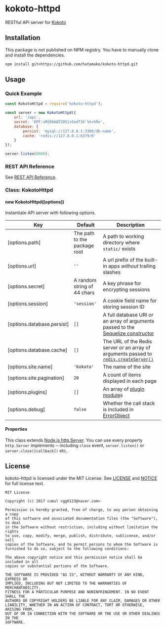 # kokoto-httpd

RESTful API server for [Kokoto](https://github.com/hatamake/kokoto)

## Installation

This package is not published on NPM registry.
You have to manually clone and install the dependencies.

```bash
npm install git+https://github.com/hatamake/kokoto-httpd.git
```

## Usage

### Quick Example

```javascript
const KokotoHttpd = require('kokoto-httpd');

const server = new KokotoHttpd({
	url: '/api',
	secret: 'OPF:sM{R9AQTZ051v5odT3X`%h+hRe',
	database: {
		persist: 'mysql://127.0.0.1:3306/db-name',
		cache: 'redis://127.0.0.1:6379/0'
	}
});

server.listen(8000);
```

### REST API Reference

See [REST API Reference](/docs/rest.md).

### Class: KokotoHttpd

#### new KokotoHttpd([options])

Instantiate API server with following options.

 Key                        | Default                      | Description
----------------------------|------------------------------|-------------
 [options.path]             | The path to the package root | A path to working directory where `static/` exists
 [options.url]              | `''`                         | A url prefix of the built-in apps *without* trailing slashes
 [options.secret]           | A random string of 44 chars  | A key phrase for encrypting sessions
 [options.session]          | `'session'`                  | A cookie field name for storing session ID
 [options.database.persist] | `[]`                         | A full database URI *or* an array of arguments passed to the [Sequelize constructor](http://sequelize.readthedocs.io/en/latest/api/sequelize/#class-sequelize)
 [options.database.cache]   | `[]`                         | The URL of the Redis server *or* an array of arguments passed to [`redis.createServer()`](https://github.com/NodeRedis/node_redis#rediscreateclient)
 [options.site.name]        | `'Kokoto'`                   | The name of the site
 [options.site.pagination]  | `20`                         | A count of items displayed in each page
 [options.plugins]          | `[]`                         | An array of [plugin module](/docs/plugin.md)s
 [options.debug]            | `false`                      | Whether the call stack is included in [ErrorObject](/docs/object.md#errorobject)

#### Properties

This class extends [Node.js http.Server](https://nodejs.org/api/http.html#http_class_http_server).
You can use every property `http.Server` implements ─ including `close` event, `server.listen()` or `server.close([callback])` etc..

## License

kokoto-httpd is licensed under the MIT License.
See [LICENSE](/LICENSE) and [NOTICE](/NOTICE) for full license text.

```
MIT License

Copyright (c) 2017 cumul <gg6123@naver.com>

Permission is hereby granted, free of charge, to any person obtaining a copy
of this software and associated documentation files (the "Software"), to deal
in the Software without restriction, including without limitation the rights
to use, copy, modify, merge, publish, distribute, sublicense, and/or sell
copies of the Software, and to permit persons to whom the Software is
furnished to do so, subject to the following conditions:

The above copyright notice and this permission notice shall be included in all
copies or substantial portions of the Software.

THE SOFTWARE IS PROVIDED "AS IS", WITHOUT WARRANTY OF ANY KIND, EXPRESS OR
IMPLIED, INCLUDING BUT NOT LIMITED TO THE WARRANTIES OF MERCHANTABILITY,
FITNESS FOR A PARTICULAR PURPOSE AND NONINFRINGEMENT. IN NO EVENT SHALL THE
AUTHORS OR COPYRIGHT HOLDERS BE LIABLE FOR ANY CLAIM, DAMAGES OR OTHER
LIABILITY, WHETHER IN AN ACTION OF CONTRACT, TORT OR OTHERWISE, ARISING FROM,
OUT OF OR IN CONNECTION WITH THE SOFTWARE OR THE USE OR OTHER DEALINGS IN THE
SOFTWARE.
```